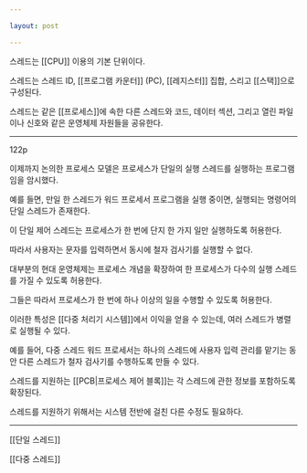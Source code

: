 ```yaml
---

layout: post

---
```


스레드는 [[CPU]] 이용의 기본 단위이다.

스레드는 스레드 ID, [[프로그램 카운터]] (PC), [[레지스터]] 집합, 스리고 [[스택]]으로 구성된다.

스레드는 같은 [[프로세스]]에 속한 다른 스레드와 코드, 데이터 섹션, 그리고 열린 파일이나 신호와 같은 운영체제 자원들을 공유한다.

***

122p

이제까지 논의한 프로세스 모델은 프로세스가 단일의 실행 스레드를 실행하는 프로그램임을 암시했다.

예를 들면, 만일 한 스레드가 워드 프로세서 프로그램을 실행 중이면, 실행되는 명령어의 단일 스레드가 존재한다.

이 단일 제어 스레드는 프로세스가 한 번에 단지 한 가지 일만 실행하도록 허용한다.

따라서 사용자는 문자를 입력하면서 동시에 철자 검사기를 실행할 수 없다.

대부분의 현대 운영체제는 프로세스 개념을 확장하여 한 프로세스가 다수의 실행 스레드를 가질 수 있도록 허용한다.

그들은 따라서 프로세스가 한 번에 하나 이상의 일을 수행할 수 있도록 허용한다.

이러한 특성은 [[다중 처리기 시스템]]에서 이익을 얻을 수 있는데, 여러 스레드가 병렬로 실행될 수 있다.

예를 들어, 다중 스레드 워드 프로세서는 하나의 스레드에 사용자 입력 관리를 맡기는 동안 다른 스레드가 철자 검사기를 수행하도록 만들 수 있다.

스레드를 지원하는 [[PCB|프로세스 제어 블록]]는 각 스레드에 관한 정보를 포함하도록 확장된다.

스레드를 지원하기 위해서는 시스템 전반에 걸친 다른 수정도 필요하다.

***

[[단일 스레드]]

[[다중 스레드]]